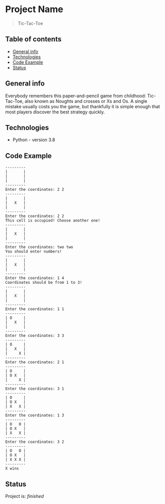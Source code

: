 # Project Name
> Tic-Tac-Toe

## Table of contents
* [General info](#general-info)
* [Technologies](#technologies)
* [Code Example](#code-example)
* [Status](#status)

## General info
Everybody remembers this paper-and-pencil game from childhood: Tic-Tac-Toe, also known as Noughts and crosses or Xs and Os. A single mistake usually costs you the game, but thankfully it is simple enough that most players discover the best strategy quickly. 

## Technologies
* Python - version 3.8

## Code Example
```
---------
|       |
|       |
|       |
---------
Enter the coordinates: 2 2
---------
|       |
|   X   |
|       |
---------
Enter the coordinates: 2 2
This cell is occupied! Choose another one!
---------
|       |
|   X   |
|       |
---------
Enter the coordinates: two two
You should enter numbers!
---------
|       |
|   X   |
|       |
---------
Enter the coordinates: 1 4
Coordinates should be from 1 to 3!
---------
|       |
|   X   |
|       |
---------
Enter the coordinates: 1 1
---------
| O     |
|   X   |
|       |
---------
Enter the coordinates: 3 3
---------
| O     |
|   X   |
|     X |
---------
Enter the coordinates: 2 1
---------
| O     |
| O X   |
|     X |
---------
Enter the coordinates: 3 1
---------
| O     |
| O X   |
| X   X |
---------
Enter the coordinates: 1 3
---------
| O   O |
| O X   |
| X   X |
---------
Enter the coordinates: 3 2
---------
| O   O |
| O X   |
| X X X |
---------
X wins
```
## Status
Project is: _finished_
